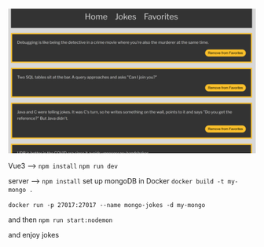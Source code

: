![Screenshot](Screenshot.png)

Vue3  --> 
```npm install```
```npm run dev```


server --> 
 ```npm install```
set up mongoDB in Docker
```docker build -t my-mongo .```

```docker run -p 27017:27017 --name mongo-jokes -d my-mongo```

 and then ```npm run start:nodemon```


and enjoy jokes
